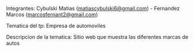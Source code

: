 Integrantes: Cybulski Matias (matiascybulski6@gmail.com) - Fernandez Marcos (marcosfernant2@gmail.com)

Tematica del tp: Empresa de automoviles

Descripcion de la tematica: Sitio web que muestra las diferentes marcas de autos
